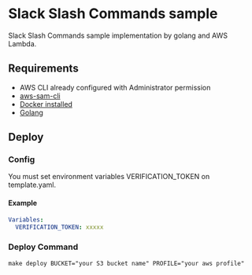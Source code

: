 # Slack Slash Commands sample

Slack Slash Commands sample implementation by golang and AWS Lambda.

## Requirements

* AWS CLI already configured with Administrator permission
* [aws-sam-cli](https://github.com/awslabs/aws-sam-cli)
* [Docker installed](https://www.docker.com/community-edition)
* [Golang](https://golang.org)

## Deploy

### Config

You must set environment variables VERIFICATION_TOKEN on template.yaml.

#### Example
```yaml
Variables:
  VERIFICATION_TOKEN: xxxxx
```

### Deploy Command
```
make deploy BUCKET="your S3 bucket name" PROFILE="your aws profile"
```
